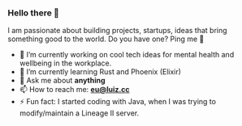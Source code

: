 ### Hello there 👋

I am passionate about building projects, startups, ideas that bring something good to the world. Do you have one? Ping me 🙂

- 🔭 I’m currently working on cool tech ideas for mental health and wellbeing in the workplace.
- 🌱 I’m currently learning Rust and Phoenix (Elixir)
- 💬 Ask me about **anything**
- 📫 How to reach me: **eu@luiz.cc**
- ⚡ Fun fact: I started coding with Java, when I was trying to modify/maintain a Lineage II server.
